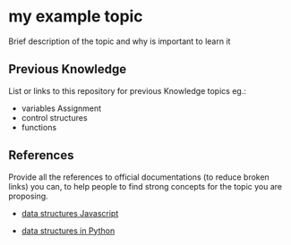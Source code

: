 # my example topic

Brief description of the topic and why is important to learn it

## Previous Knowledge

List or links to this repository for previous Knowledge topics eg.:

* variables Assignment
* control structures
* functions

## References

Provide all the references to official documentations (to reduce broken links) you can, to help people to find strong concepts for the topic you are proposing.

* [data structures Javascript](https://developer.mozilla.org/en-US/docs/Web/JavaScript/Data_structures)

* [data structures in Python](https://docs.python.org/3/tutorial/datastructures.html)
